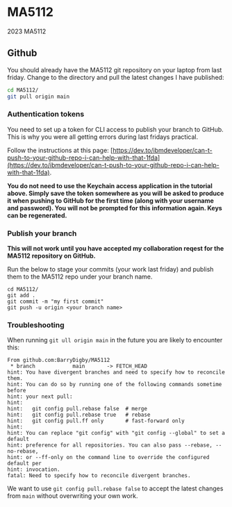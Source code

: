 # MA5112
2023 MA5112

## Github

You should already have the MA5112 git repository on your laptop from last friday. Change to the directory and pull the latest changes I have published:

```bash
cd MA5112/
git pull origin main
```

### Authentication tokens

You need to set up a token for CLI access to publish your branch to GitHub. This is why you were all getting errors during last fridays practical.

Follow the instructions at this page: [https://dev.to/ibmdeveloper/can-t-push-to-your-github-repo-i-can-help-with-that-1fda](https://dev.to/ibmdeveloper/can-t-push-to-your-github-repo-i-can-help-with-that-1fda).

**You do not need to use the Keychain access application in the tutorial above. Simply save the token somewhere as you will be asked to produce it when pushing to GitHub for the first time (along with your username and password). You will not be prompted for this information again. Keys can be regenerated.**

### Publish your branch

**This will not work until you have accepted my collaboration reqest for the MA5112 repository on GitHub.**

Run the below to stage your commits (your work last friday) and publish them to the MA5112 repo under your branch name.

```console
cd MA5112/
git add . 
git commit -m "my first commit"
git push -u origin <your branch name>
```

### Troubleshooting

When running `git ull origin main` in the future you are likely to encounter this:

```console
From github.com:BarryDigby/MA5112
 * branch            main       -> FETCH_HEAD
hint: You have divergent branches and need to specify how to reconcile them.
hint: You can do so by running one of the following commands sometime before
hint: your next pull:
hint: 
hint:   git config pull.rebase false  # merge
hint:   git config pull.rebase true   # rebase
hint:   git config pull.ff only       # fast-forward only
hint: 
hint: You can replace "git config" with "git config --global" to set a default
hint: preference for all repositories. You can also pass --rebase, --no-rebase,
hint: or --ff-only on the command line to override the configured default per
hint: invocation.
fatal: Need to specify how to reconcile divergent branches.
```

We want to use `git config pull.rebase false` to accept the latest changes from `main` without overwriting your own work.